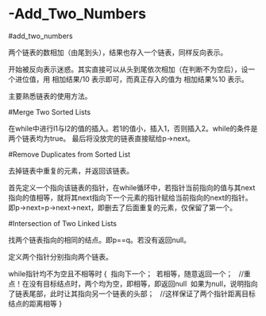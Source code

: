 # -Add_Two_Numbers

#add_two_numbers

两个链表的数相加（由尾到头），结果也存入一个链表，同样反向表示。

开始被反向表示迷惑。其实直接可以从头到尾依次相加（在判断不为空后），设一个进位值，用 相加结果/10 表示即可，而真正存入的值为 相加结果%10 表示。

主要熟悉链表的使用方法。

#Merge Two Sorted Lists

在while中进行l1与l2的值的插入。若1的值小，插入1，否则插入2。while的条件是两个链表均为true。
最后将没放完的链表直接赋给p->next。

#Remove Duplicates from Sorted List

去掉链表中重复的元素，并返回该链表。

首先定义一个指向该链表的指针，在while循环中，若指针当前指向的值与其next指向的值相等，就将其next指向下一个元素的指针赋给当前指向的next的指针。
即p->next=p->next->next，即删去了后面重复的元素，仅保留了第一个。

#Intersection of Two Linked Lists

找两个链表指向的相同的结点。即p==q。若没有返回null。

定义两个指针分别指向两个链表。

while指针均不为空且不相等时
{
  指向下一个；
  若相等，随意返回一个；   //重点！在没有目标结点时，两个均为空，即相等，即返回null
  如果为null，说明指向了链表尾部，此时让其指向另一个链表的头部；   //这样保证了两个指针距离目标结点的距离相等
}
